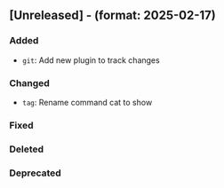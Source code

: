 ## [Unreleased] - (format: 2025-02-17)

### Added

- `git`: Add new plugin to track changes

### Changed

- `tag`: Rename command cat to show

### Fixed

### Deleted

### Deprecated
